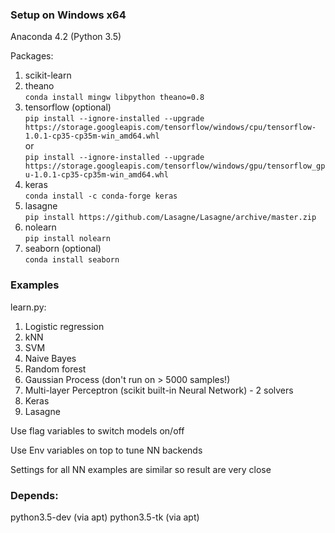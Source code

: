 
### Setup on Windows x64

Anaconda 4.2 (Python 3.5)

Packages:

1. scikit-learn  
2. theano  
`conda install mingw libpython theano=0.8`  
3. tensorflow (optional)  
`pip install --ignore-installed --upgrade https://storage.googleapis.com/tensorflow/windows/cpu/tensorflow-1.0.1-cp35-cp35m-win_amd64.whl`  
or  
`pip install --ignore-installed --upgrade https://storage.googleapis.com/tensorflow/windows/gpu/tensorflow_gpu-1.0.1-cp35-cp35m-win_amd64.whl`
3. keras  
`conda install -c conda-forge keras`
4. lasagne  
`pip install https://github.com/Lasagne/Lasagne/archive/master.zip`
5. nolearn  
`pip install nolearn`
6. seaborn (optional)   
`conda install seaborn`

### Examples

learn.py:

1. Logistic regression
2. kNN
3. SVM
4. Naive Bayes
5. Random forest
6. Gaussian Process (don't run on > 5000 samples!)
7. Multi-layer Perceptron (scikit built-in Neural Network) - 2 solvers
8. Keras
9. Lasagne

Use flag variables to switch models on/off

Use Env variables on top to tune NN backends

Settings for all NN examples are similar so result are very close


### Depends:

python3.5-dev (via apt)
python3.5-tk (via apt)
